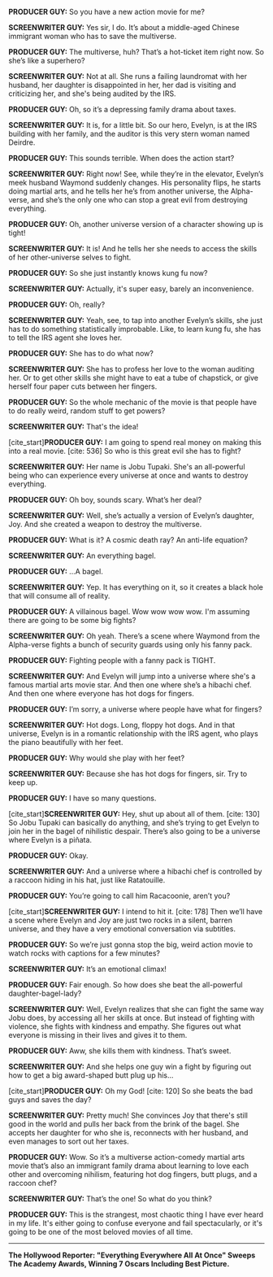 **PRODUCER GUY:** So you have a new action movie for me?

**SCREENWRITER GUY:** Yes sir, I do. It’s about a middle-aged Chinese immigrant woman who has to save the multiverse.

**PRODUCER GUY:** The multiverse, huh? That’s a hot-ticket item right now. So she’s like a superhero?

**SCREENWRITER GUY:** Not at all. She runs a failing laundromat with her husband, her daughter is disappointed in her, her dad is visiting and criticizing her, and she's being audited by the IRS.

**PRODUCER GUY:** Oh, so it’s a depressing family drama about taxes.

**SCREENWRITER GUY:** It is, for a little bit. So our hero, Evelyn, is at the IRS building with her family, and the auditor is this very stern woman named Deirdre.

**PRODUCER GUY:** This sounds terrible. When does the action start?

**SCREENWRITER GUY:** Right now! See, while they’re in the elevator, Evelyn’s meek husband Waymond suddenly changes. His personality flips, he starts doing martial arts, and he tells her he’s from another universe, the Alpha-verse, and she’s the only one who can stop a great evil from destroying everything.

**PRODUCER GUY:** Oh, another universe version of a character showing up is tight!

**SCREENWRITER GUY:** It is! And he tells her she needs to access the skills of her other-universe selves to fight.

**PRODUCER GUY:** So she just instantly knows kung fu now?

**SCREENWRITER GUY:** Actually, it's super easy, barely an inconvenience.

**PRODUCER GUY:** Oh, really?

**SCREENWRITER GUY:** Yeah, see, to tap into another Evelyn’s skills, she just has to do something statistically improbable. Like, to learn kung fu, she has to tell the IRS agent she loves her.

**PRODUCER GUY:** She has to do what now?

**SCREENWRITER GUY:** She has to profess her love to the woman auditing her. Or to get other skills she might have to eat a tube of chapstick, or give herself four paper cuts between her fingers.

**PRODUCER GUY:** So the whole mechanic of the movie is that people have to do really weird, random stuff to get powers?

**SCREENWRITER GUY:** That's the idea!

[cite_start]**PRODUCER GUY:** I am going to spend real money on making this into a real movie. [cite: 536] So who is this great evil she has to fight?

**SCREENWRITER GUY:** Her name is Jobu Tupaki. She's an all-powerful being who can experience every universe at once and wants to destroy everything.

**PRODUCER GUY:** Oh boy, sounds scary. What’s her deal?

**SCREENWRITER GUY:** Well, she’s actually a version of Evelyn’s daughter, Joy. And she created a weapon to destroy the multiverse.

**PRODUCER GUY:** What is it? A cosmic death ray? An anti-life equation?

**SCREENWRITER GUY:** An everything bagel.

**PRODUCER GUY:** ...A bagel.

**SCREENWRITER GUY:** Yep. It has everything on it, so it creates a black hole that will consume all of reality.

**PRODUCER GUY:** A villainous bagel. Wow wow wow wow. I'm assuming there are going to be some big fights?

**SCREENWRITER GUY:** Oh yeah. There’s a scene where Waymond from the Alpha-verse fights a bunch of security guards using only his fanny pack.

**PRODUCER GUY:** Fighting people with a fanny pack is TIGHT.

**SCREENWRITER GUY:** And Evelyn will jump into a universe where she's a famous martial arts movie star. And then one where she’s a hibachi chef. And then one where everyone has hot dogs for fingers.

**PRODUCER GUY:** I’m sorry, a universe where people have what for fingers?

**SCREENWRITER GUY:** Hot dogs. Long, floppy hot dogs. And in that universe, Evelyn is in a romantic relationship with the IRS agent, who plays the piano beautifully with her feet.

**PRODUCER GUY:** Why would she play with her feet?

**SCREENWRITER GUY:** Because she has hot dogs for fingers, sir. Try to keep up.

**PRODUCER GUY:** I have so many questions.

[cite_start]**SCREENWRITER GUY:** Hey, shut up about all of them. [cite: 130] So Jobu Tupaki can basically do anything, and she’s trying to get Evelyn to join her in the bagel of nihilistic despair. There’s also going to be a universe where Evelyn is a piñata.

**PRODUCER GUY:** Okay.

**SCREENWRITER GUY:** And a universe where a hibachi chef is controlled by a raccoon hiding in his hat, just like Ratatouille.

**PRODUCER GUY:** You’re going to call him Racacoonie, aren’t you?

[cite_start]**SCREENWRITER GUY:** I intend to hit it. [cite: 178] Then we’ll have a scene where Evelyn and Joy are just two rocks in a silent, barren universe, and they have a very emotional conversation via subtitles.

**PRODUCER GUY:** So we’re just gonna stop the big, weird action movie to watch rocks with captions for a few minutes?

**SCREENWRITER GUY:** It’s an emotional climax!

**PRODUCER GUY:** Fair enough. So how does she beat the all-powerful daughter-bagel-lady?

**SCREENWRITER GUY:** Well, Evelyn realizes that she can fight the same way Jobu does, by accessing all her skills at once. But instead of fighting with violence, she fights with kindness and empathy. She figures out what everyone is missing in their lives and gives it to them.

**PRODUCER GUY:** Aww, she kills them with kindness. That’s sweet.

**SCREENWRITER GUY:** And she helps one guy win a fight by figuring out how to get a big award-shaped butt plug up his...

[cite_start]**PRODUCER GUY:** Oh my God! [cite: 120] So she beats the bad guys and saves the day?

**SCREENWRITER GUY:** Pretty much! She convinces Joy that there's still good in the world and pulls her back from the brink of the bagel. She accepts her daughter for who she is, reconnects with her husband, and even manages to sort out her taxes.

**PRODUCER GUY:** Wow. So it’s a multiverse action-comedy martial arts movie that’s also an immigrant family drama about learning to love each other and overcoming nihilism, featuring hot dog fingers, butt plugs, and a raccoon chef?

**SCREENWRITER GUY:** That’s the one! So what do you think?

**PRODUCER GUY:** This is the strangest, most chaotic thing I have ever heard in my life. It's either going to confuse everyone and fail spectacularly, or it's going to be one of the most beloved movies of all time.

***

**The Hollywood Reporter: "Everything Everywhere All At Once" Sweeps The Academy Awards, Winning 7 Oscars Including Best Picture.**